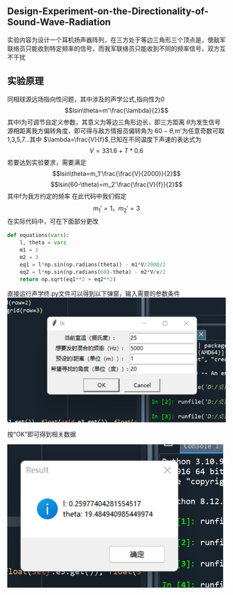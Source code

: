 ## Design-Experiment-on-the-Directionality-of-Sound-Wave-Radiation
实验内容为设计一个耳机扬声器阵列，在三方处于等边三角形三个顶点是，使敌军联络员只能收到特定频率的信号，而我军联络员只能收到不同的频率信号，双方互不干扰
## 实验原理
同相球源远场指向性问题，其中涉及的声学公式,指向性为0
$$lsin\theta=m'\frac{\lambda}{2}$$
其中l为可调节自定义参数，其意义为等边三角形边长，即三方距离
$\theta$为发生信号源相距离我方偏转角度，即可得与敌方情报员偏转角为
$60-\theta$,m'为任意奇数可取1,3,5,7...其中
$\lambda=\frac{V}{f}$,已知在不同温度下声速的表达式为
$$V=331.6+T*0.6$$
若要达到实验要求，需要满足
$$lsin\theta=m_1'\frac{\frac{V}{2000}}{2}$$
$$lsin(60-\theta)=m_2'\frac{\frac{V}{f}}{2}$$
其中f为我方约定的频率
在此代码中我们假定
$$m_1'=1，m_2'=3$$
在实际代码中，可在下面部分更改
```python
def equations(vars):
    l, theta = vars
    m1 = 1
    m2 = 3
    eq1 = l*np.sin(np.radians(theta)) - m1*V/2000/2
    eq2 = l*np.sin(np.radians(60)-theta) - m2*V/v/2
    return np.sqrt(eq1**2 + eq2**2)
```
直接运行声学终.py文件可以得到以下弹窗，输入需要的参数条件
![弹窗](3.png)

按“OK”即可得到相关数据

![result](4.png)
